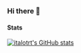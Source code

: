 ### Hi there 👋

<!--
**italotrt/italotrt** is a ✨ _special_ ✨ repository because its `README.md` (this file) appears on your GitHub profile.

Here are some ideas to get you started:

- 🔭 I’m currently working on ...
- 🌱 I’m currently learning ...
- 👯 I’m looking to collaborate on ...
- 🤔 I’m looking for help with ...
- 💬 Ask me about ...
- 📫 How to reach me: ...
- 😄 Pronouns: ...
- ⚡ Fun fact: ...
-->


#### Stats

[![italotrt's GitHub stats](https://github-readme-stats.vercel.app/api?username=anuraghazra)](https://github.com/anuraghazra/github-readme-stats)
